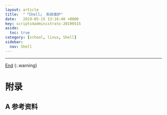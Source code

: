 ```yaml
---
layout: article
title:  "「Shell」 系统维护"
date:   2019-05-15 13:16:40 +0800
key: scripts4administrato-20190515
aside:
  toc: true
category: [school, linux, Shell]
sidebar:
  nav: Shell
---
```

<span id="head"></span>
<!--more-->




-------------------  
[End](#head)
{:.warning}  


# 附录
## A 参考资料
